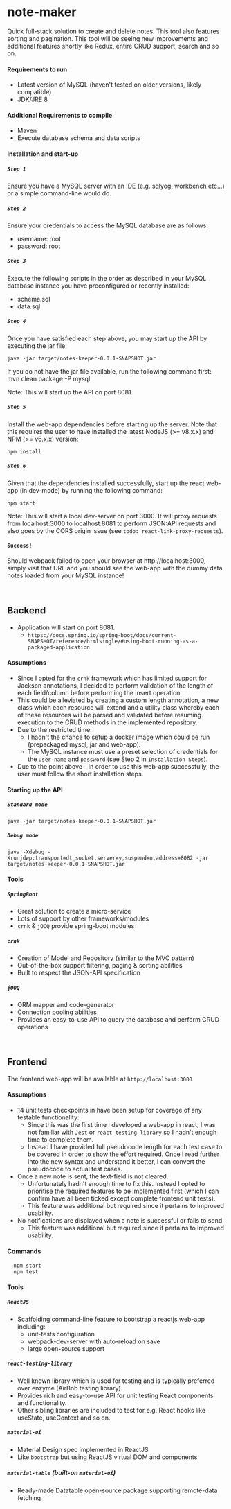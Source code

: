 # note-maker
Quick full-stack solution to create and delete notes.  This tool
also features sorting and pagination. This tool will be seeing new improvements and additional features shortly like Redux, entire CRUD support, search and so on.

#### Requirements to run
 - Latest version of MySQL (haven't tested on older versions, likely compatible)
 - JDK/JRE 8

#### Additional Requirements to compile
 - Maven
 - Execute database schema and data scripts

#### Installation and start-up
##### `Step 1`
Ensure you have a MySQL server with an IDE (e.g. sqlyog, workbench etc...) or a
simple command-line would do.

##### `Step 2`
Ensure your credentials to access the MySQL database are as follows:
  - username: root
  - password: root

##### `Step 3`
Execute the following scripts in the order as described in your MySQL database
instance you have preconfigured or recently installed:
  - schema.sql
  - data.sql

##### `Step 4`
Once you have satisfied each step above, you may start up the API by executing
the jar file:

    java -jar target/notes-keeper-0.0.1-SNAPSHOT.jar

If you do not have the jar file available, run the following command first:
    mvn clean package -P mysql

Note: This will start up the API on port 8081.

##### `Step 5`
Install the web-app dependencies before starting up the server.  Note that this
requires the user to have installed the latest NodeJS (>= v8.x.x) and NPM
(>= v6.x.x) version:

    npm install

##### `Step 6`
Given that the dependencies installed successfully, start up the react web-app
(in dev-mode) by running the following command:

    npm start
Note: This will start a local dev-server on port 3000.  It will proxy requests
      from localhost:3000 to localhost:8081 to perform JSON:API requests
      and also goes by the CORS origin issue (see
      `todo: react-link-proxy-requests`).

#### `Success!`
Should webpack failed to open your browser at http://localhost:3000,
simply visit that URL and you should see the web-app with the dummy data notes
loaded from your MySQL instance!


<br/>

## Backend
 - Application will start on port 8081.
    - `https://docs.spring.io/spring-boot/docs/current-SNAPSHOT/reference/htmlsingle/#using-boot-running-as-a-packaged-application`

#### Assumptions
 - Since I opted for the `crnk` framework which has limited support for Jackson
   annotations, I decided to perform validation of the length of each
   field/column before performing the insert operation.
  - This could be alleviated by creating a custom length annotation, a new class
    which each resource will extend and a utility class whereby each of these
    resources will be parsed and validated before resuming execution to the CRUD
    methods in the implemented repository.
  - Due to the restricted time:
    - I hadn't the chance to setup a docker image which could be run
      (prepackaged mysql, jar and web-app).
    - The MySQL instance must use a preset selection of credentials for the
      `user-name` and `password` (see Step 2 in `Installation Steps`).
  - Due to the point above - in order to use this web-app successfully, the user
    must follow the short installation steps.

#### Starting up the API
##### `Standard mode`
    java -jar target/notes-keeper-0.0.1-SNAPSHOT.jar

##### `Debug mode`
    java -Xdebug -Xrunjdwp:transport=dt_socket,server=y,suspend=n,address=8082 -jar target/notes-keeper-0.0.1-SNAPSHOT.jar

#### Tools
##### `SpringBoot`
 - Great solution to create a micro-service
 - Lots of support by other frameworks/modules
 - `crnk` & `jOOQ` provide spring-boot modules

##### `crnk`
 - Creation of Model and Repository (similar to the MVC pattern)
 - Out-of-the-box support filtering, paging & sorting abilities
 - Built to respect the JSON-API specification

##### `jOOQ`
 - ORM mapper and code-generator
 - Connection pooling abilities
 - Provides an easy-to-use API to query the database and perform CRUD operations


<br/>

## Frontend
  The frontend web-app will be available at `http://localhost:3000`

#### Assumptions
 - 14 unit tests checkpoints in have been setup for coverage of any testable functionality:
    - Since this was the first time I developed a web-app in react, I was not familiar with `Jest` or `react-testing-library` so I hadn't enough time to complete them.
    - Instead I  have provided full pseudocode length for each test case to be covered in order to show the effort required.  Once I read further into the new syntax and understand it better, I can convert the pseudocode to actual test cases.
 - Once a new note is sent, the text-field is not cleared.
    - Unfortunately hadn't enough time to fix this.  Instead I opted to prioritise the required features to be implemented first (which I can confirm have all been ticked except complete frontend unit tests).
    - This feature was additional but required since it pertains to improved usability.
 - No notifications are displayed when a note is successful or fails to send.
    - This feature was additional but required since it pertains to improved usability.

#### Commands
      npm start
      npm test

#### Tools
##### `ReactJS`
 - Scaffolding command-line feature to bootstrap a reactjs web-app including:
   - unit-tests configuration
   - webpack-dev-server with auto-reload on save
   - large open-source support

##### `react-testing-library`
 - Well known library which is used for testing and is typically preferred over enzyme (AirBnb testing library).
 - Provides rich and easy-to-use API for unit testing React components and functionality.
 - Other sibling libraries are included to test for e.g. React hooks like useState, useContext and so on.

##### `material-ui`
 - Material Design spec implemented in ReactJS
 - Like `bootstrap` but using ReactJS virtual DOM and components

##### `material-table` (built-on `material-ui`)
 - Ready-made Datatable open-source package supporting remote-data fetching
